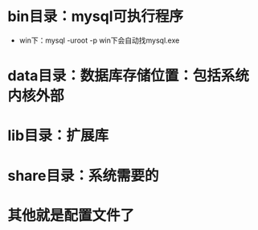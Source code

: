 # bin目录：mysql可执行程序
- win下：mysql -uroot -p    win下会自动找mysql.exe


# data目录：数据库存储位置：包括系统内核外部

# lib目录：扩展库

# share目录：系统需要的

# 其他就是配置文件了

